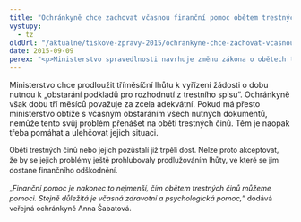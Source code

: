 ```yaml
---
title: "Ochránkyně chce zachovat včasnou finanční pomoc obětem trestných činů"
vystupy:
  - tz
oldUrl: "/aktualne/tiskove-zpravy-2015/ochrankyne-chce-zachovat-vcasnou-financni-pomoc-obetem-trestnych-cinu"
date: 2015-09-09
perex: "<p>Ministerstvo spravedlnosti navrhuje změnu zákona o obětech trestných činů. Žádá prodloužit tříměsíční lhůtu, během které musí posoudit žádosti obětí trestných činů a pozůstalých po těchto obětech o finanční pomoc. Smyslem finanční pomoci je zmírnění negativních a traumatických dopadů na oběti. Aby byla pomoc účinná, musí být také včasná. Ombudsmanka proto nesouhlasí s návrhem, který by lhůtu pro vyplácení pomoci prodloužil na dobu neurčitou.</p>"
---
```


<!-- imported from the old website -->

<p>Ministerstvo chce prodloužit tříměsíční lhůtu k vyřízení žádosti o dobu nutnou k „obstarání podkladů pro rozhodnutí z trestního spisu“. Ochránkyně však dobu tří měsíců považuje za zcela adekvátní. Pokud má přesto ministerstvo obtíže s včasným obstaráním všech nutných dokumentů, nemůže tento svůj problém přenášet na oběti trestných činů. Těm je naopak třeba pomáhat a ulehčovat jejich situaci. </p> <p><span style="line-height: 17.92px; font-size: 12.8px;">Oběti trestných činů nebo jejich pozůstalí již trpěli dost. Nelze proto akceptovat, že by se jejich problémy ještě prohlubovaly prodlužováním lhůty, ve které se jim dostane finančního odškodnění.</span></p> <p><span style="line-height: 17.92px; font-size: 12.8px;">„<i>Finanční pomoc je nakonec to nejmenší, čím obětem trestných činů můžeme pomoci. Stejně důležitá je včasná zdravotní a psychologická pomoc,</i>“ dodává veřejná ochránkyně Anna Šabatová.</span></p>
